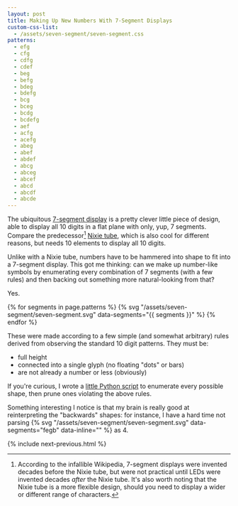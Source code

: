```yaml
---
layout: post
title: Making Up New Numbers With 7-Segment Displays
custom-css-list:
  - /assets/seven-segment/seven-segment.css
patterns:
  - efg
  - cfg
  - cdfg
  - cdef
  - beg
  - befg
  - bdeg
  - bdefg
  - bcg
  - bceg
  - bcdg
  - bcdefg
  - aef
  - acfg
  - acefg
  - abeg
  - abef
  - abdef
  - abcg
  - abceg
  - abcef
  - abcd
  - abcdf
  - abcde
---
```


The ubiquitous [7-segment display](https://en.wikipedia.org/wiki/Seven-segment_display) is a pretty clever little piece of design, able to display all 10 digits in a flat plane with only, yup, 7 segments. Compare the predecessor[^1] [Nixie tube](https://en.wikipedia.org/wiki/Nixie_tube), which is also cool for different reasons, but needs 10 elements to display all 10 digits.

Unlike with a Nixie tube, numbers have to be hammered into shape to fit into a 7-segment display. This got me thinking: can we make up number-like symbols by enumerating every combination of 7 segments (with a few rules) and then backing out something more natural-looking from that?

Yes.

{% for segments in page.patterns %}
  {% svg "/assets/seven-segment/seven-segment.svg" data-segments="{{ segments }}" %}
{% endfor %}

These were made according to a few simple (and somewhat arbitrary) rules derived from observing the standard 10 digit patterns. They must be:

- full height
- connected into a single glyph (no floating "dots" or bars)
- are not already a number or less (obviously)

If you're curious, I wrote a [little Python script](/assets/seven-segment/generate.txt) to enumerate every possible shape, then prune ones violating the above rules.

Something interesting I notice is that my brain is really good at reinterpreting the "backwards" shapes: for instance, I have a hard time not parsing {% svg "/assets/seven-segment/seven-segment.svg" data-segments="fegb" data-inline="" %} as 4.

{% include next-previous.html %}

[^1]: According to the infallible Wikipedia, 7-segment displays were invented decades before the Nixie tube, but were not practical until LEDs were invented decades _after_ the Nixie tube. It's also worth noting that the Nixie tube is a more flexible design, should you need to display a wider or different range of characters.

